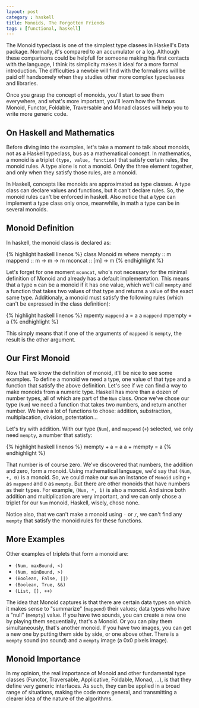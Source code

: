 ```yaml
---
layout: post
category : haskell
title: Monoids, The Forgotten Friends
tags : [functional, haskell]
---
```


The Monoid typeclass is one of the simplest type clasees in Haskell's
Data package. Normally, it's compared to an accumulator or a log. Although
these comparisons could be helpfull for someone making his first contacts
with the language, I think its simplicity makes it ideal for a more
formal introduction. The difficulties a newbie will find with the
formalisms will be paid off handsomely when they studies other more complex
typeclasses and libraries.

Once you grasp the concept of monoids, you'll start to see them everywhere,
and what's more important, you'll learn how the famous Monoid, Functor, Foldable,
Traversable and Monad classes will help you to write more generic code.


## On Haskell and Mathematics

Before diving into the examples, let's take a moment to talk about monoids, not as a Haskell
typeclass, bus as a mathematical concept. In mathematics, a monoid is a triplet
`(type, value, function)` that satisfy certain rules, the monoid rules. A type alone is not a monoid.
Only the three element together, and only when they satisfy those rules, are a monoid.

In Haskell, concepts like monoids are approximated as type classes. A type class can declare
values and functions, but it can't declare rules. So, the monoid rules can't be enforced
in haskell. Also notice that a type can implement a type class only once, meanwhile, in math
a type can be in several monoids.


## Monoid Definition

In haskell, the monoid class is declared as:

{% highlight haskell linenos %}
class Monoid m where
  mempty :: m
  mappend :: m -> m -> m
  mconcat :: [m] -> m
{% endhighlight %}

Let's forget for one moment `mconcat`, who's not necessary for the minimal definition
of Monoid and already has a default implementation. This means that a type `m` can be
a monoid if it has one value, which we'll call `mempty` and a function that takes two
values of that type and returns a value of the exact same type. Additionaly, a monoid
must satisfy the following rules (which can't be expressed in the class definition):

{% highlight haskell linenos %}
mpemty `mappend` a = a
a `mappend` mpempty = a
{% endhighlight %}

This simply means that if one of the arguments of `mappend` is `mempty`, the result
is the other argument.


## Our First Monoid

Now that we know the definition of monoid, it'll be nice to see some examples.
To define a monoid we need a type, one value of that type and a function that satisfy
the above definition. Let's see if we can find a way to make monoids from a numeric type.
Haskell has more than a dozen of number types, all of which are part of the `Num` class.
Once we've chose our type (`Num`) we need a function that takes two numbers, and return
another number. We have a lot of functions to chose: addition, substraction, multiplacation,
division, potentation...

Let's try with addition. With our type (`Num`), and `mappend` (`+`) selected, we only need
`mempty`, a number that satisfy:

{% highlight haskell linenos %}
mempty + a = a
a + mempty = a
{% endhighlight %}

That number is of course zero. We've discovered that numbers, the addition and zero,
form a monoid. Using mathematical language, we'd say that `(Num, +, 0)` is a monoid.
So, we could make our `Num` an instance of `Monoid` using `+` as `mappend` and `0` as
`mempty`. But there are other monoids that have numbers as their types. For example,
`(Num, *, 1)` is also a monoid. And since both addition and multiplication are very important,
and we can only chose a triplet for our `Num` monoid, Haskell, wisely, chose none.

Notice also, that we can't make a monoid using `-` or `/`, we can't find any `mempty` that
satisfy the monoid rules for these functions.


## More Examples

Other examples of triplets that form a monoid are:

* `(Num, maxBound, <)`
* `(Num, minBound, >)`
* `(Boolean, False, ||)`
* `(Boolean, True, &&)`
* `(List, [], ++)`


The idea that Monoid captures is that there are certain data types on which it makes sense
to "summarize" (`mappend`) their values; data types who have a "null" (`mempty`) value.
If you have two sounds, you can create a new one by playing them sequentially, that's a
Monoid. Or you can play them simultaneously, that's another monoid. If you have two images, you
can get a new one by putting them side by side, or one above other. There is a `mempty`
sound (no sound) and a `mempty` image (a 0x0 pixels image).


## Monoid Importance

In my opinion, the real importance of Monoid and other fundamental type classes
(Functor, Traversable, Applicative, Foldable, Monad, ...), is that they define very generic
interfaces. As such, they can be applied in a broad range of situations, making
the code more general, and transmitting a clearer idea of the nature of the
algorithms.
